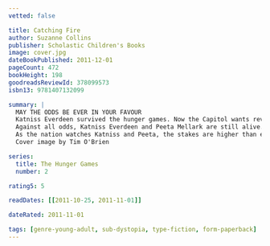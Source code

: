 ```yaml
---
vetted: false

title: Catching Fire
author: Suzanne Collins
publisher: Scholastic Children's Books
image: cover.jpg
dateBookPublished: 2011-12-01
pageCount: 472
bookHeight: 198
goodreadsReviewId: 378099573
isbn13: 9781407132099

summary: |
  MAY THE ODDS BE EVER IN YOUR FAVOUR
  Katniss Everdeen survived the hunger games. Now the Capitol wants revenge.
  Against all odds, Katniss Everdeen and Peeta Mellark are still alive. Katniss should be relieved, but now there are whispers of a rebellion against the Capitol -- a rebellion that Katniss and Peeta may have helped create.
  As the nation watches Katniss and Peeta, the stakes are higher than ever. One false move and the consequences will be unimaginable.
  Cover image by Tim O'Brien

series:
  title: The Hunger Games
  number: 2

rating5: 5

readDates: [[2011-10-25, 2011-11-01]]

dateRated: 2011-11-01

tags: [genre-young-adult, sub-dystopia, type-fiction, form-paperback]
---
```

